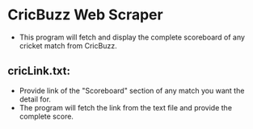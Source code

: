 # CricBuzz Web Scraper
- This program will fetch and display the complete scoreboard of any cricket match from CricBuzz.

## cricLink.txt:
- Provide link of the "Scoreboard" section of any match you want the detail for. 
- The program will fetch the link from the text file and provide the complete score.